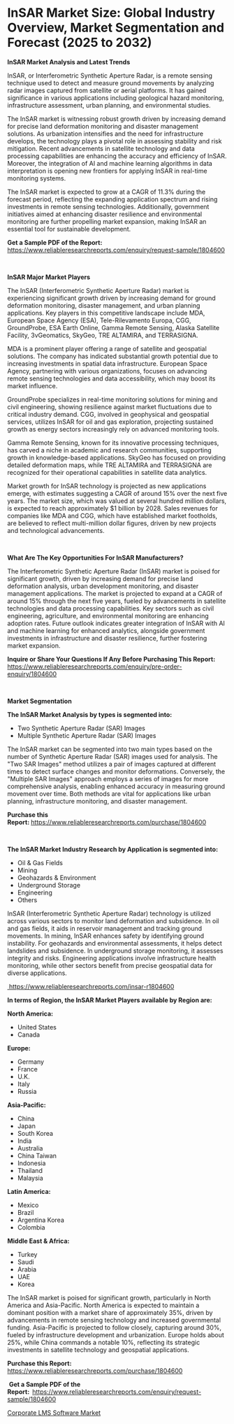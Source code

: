 <p><h1>InSAR Market Size: Global Industry Overview, Market Segmentation and Forecast (2025 to 2032)</h1></p><p><strong>InSAR Market Analysis and Latest Trends</strong></p>
<p><p>InSAR, or Interferometric Synthetic Aperture Radar, is a remote sensing technique used to detect and measure ground movements by analyzing radar images captured from satellite or aerial platforms. It has gained significance in various applications including geological hazard monitoring, infrastructure assessment, urban planning, and environmental studies.</p><p>The InSAR market is witnessing robust growth driven by increasing demand for precise land deformation monitoring and disaster management solutions. As urbanization intensifies and the need for infrastructure develops, the technology plays a pivotal role in assessing stability and risk mitigation. Recent advancements in satellite technology and data processing capabilities are enhancing the accuracy and efficiency of InSAR. Moreover, the integration of AI and machine learning algorithms in data interpretation is opening new frontiers for applying InSAR in real-time monitoring systems.</p><p>The InSAR market is expected to grow at a CAGR of 11.3% during the forecast period, reflecting the expanding application spectrum and rising investments in remote sensing technologies. Additionally, government initiatives aimed at enhancing disaster resilience and environmental monitoring are further propelling market expansion, making InSAR an essential tool for sustainable development.</p></p>
<p><strong>Get a Sample PDF of the Report:&nbsp;</strong> <a href="https://www.reliableresearchreports.com/enquiry/request-sample/1804600?utm_campaign=3037&utm_medium=2&utm_source=Github&utm_content=ia&utm_term=10032025&utm_id=insar">https://www.reliableresearchreports.com/enquiry/request-sample/1804600</a></p>
<p>&nbsp;</p>
<p><strong>InSAR Major Market Players</strong></p>
<p><p>The InSAR (Interferometric Synthetic Aperture Radar) market is experiencing significant growth driven by increasing demand for ground deformation monitoring, disaster management, and urban planning applications. Key players in this competitive landscape include MDA, European Space Agency (ESA), Tele-Rilevamento Europa, CGG, GroundProbe, ESA Earth Online, Gamma Remote Sensing, Alaska Satellite Facility, 3vGeomatics, SkyGeo, TRE ALTAMIRA, and TERRASIGNA.</p><p>MDA is a prominent player offering a range of satellite and geospatial solutions. The company has indicated substantial growth potential due to increasing investments in spatial data infrastructure. European Space Agency, partnering with various organizations, focuses on advancing remote sensing technologies and data accessibility, which may boost its market influence.</p><p>GroundProbe specializes in real-time monitoring solutions for mining and civil engineering, showing resilience against market fluctuations due to critical industry demand. CGG, involved in geophysical and geospatial services, utilizes InSAR for oil and gas exploration, projecting sustained growth as energy sectors increasingly rely on advanced monitoring tools.</p><p>Gamma Remote Sensing, known for its innovative processing techniques, has carved a niche in academic and research communities, supporting growth in knowledge-based applications. SkyGeo has focused on providing detailed deformation maps, while TRE ALTAMIRA and TERRASIGNA are recognized for their operational capabilities in satellite data analytics.</p><p>Market growth for InSAR technology is projected as new applications emerge, with estimates suggesting a CAGR of around 15% over the next five years. The market size, which was valued at several hundred million dollars, is expected to reach approximately $1 billion by 2028. Sales revenues for companies like MDA and CGG, which have established market footholds, are believed to reflect multi-million dollar figures, driven by new projects and technological advancements.</p></p>
<p>&nbsp;</p>
<p><strong>What Are The Key Opportunities For InSAR Manufacturers?</strong></p>
<p><p>The Interferometric Synthetic Aperture Radar (InSAR) market is poised for significant growth, driven by increasing demand for precise land deformation analysis, urban development monitoring, and disaster management applications. The market is projected to expand at a CAGR of around 15% through the next five years, fueled by advancements in satellite technologies and data processing capabilities. Key sectors such as civil engineering, agriculture, and environmental monitoring are enhancing adoption rates. Future outlook indicates greater integration of InSAR with AI and machine learning for enhanced analytics, alongside government investments in infrastructure and disaster resilience, further fostering market expansion.</p></p>
<p><strong>Inquire or Share Your Questions If Any Before Purchasing This Report:</strong> <a href="https://www.reliableresearchreports.com/enquiry/pre-order-enquiry/1804600?utm_campaign=3037&utm_medium=2&utm_source=Github&utm_content=ia&utm_term=10032025&utm_id=insar">https://www.reliableresearchreports.com/enquiry/pre-order-enquiry/1804600</a></p>
<p>&nbsp;</p>
<p><strong>Market Segmentation</strong></p>
<p><strong>The InSAR Market Analysis by types is segmented into:</strong></p>
<p><ul><li>Two Synthetic Aperture Radar (SAR) Images</li><li>Multiple Synthetic Aperture Radar (SAR) Images</li></ul></p>
<p><p>The InSAR market can be segmented into two main types based on the number of Synthetic Aperture Radar (SAR) images used for analysis. The "Two SAR Images" method utilizes a pair of images captured at different times to detect surface changes and monitor deformations. Conversely, the "Multiple SAR Images" approach employs a series of images for more comprehensive analysis, enabling enhanced accuracy in measuring ground movement over time. Both methods are vital for applications like urban planning, infrastructure monitoring, and disaster management.</p></p>
<p><strong>Purchase this Report:&nbsp;</strong><a href="https://www.reliableresearchreports.com/purchase/1804600?utm_campaign=3037&utm_medium=2&utm_source=Github&utm_content=ia&utm_term=10032025&utm_id=insar">https://www.reliableresearchreports.com/purchase/1804600</a></p>
<p>&nbsp;</p>
<p><strong>The InSAR Market Industry Research by Application is segmented into:</strong></p>
<p><ul><li>Oil & Gas Fields</li><li>Mining</li><li>Geohazards & Environment</li><li>Underground Storage</li><li>Engineering</li><li>Others</li></ul></p>
<p><p>InSAR (Interferometric Synthetic Aperture Radar) technology is utilized across various sectors to monitor land deformation and subsidence. In oil and gas fields, it aids in reservoir management and tracking ground movements. In mining, InSAR enhances safety by identifying ground instability. For geohazards and environmental assessments, it helps detect landslides and subsidence. In underground storage monitoring, it assesses integrity and risks. Engineering applications involve infrastructure health monitoring, while other sectors benefit from precise geospatial data for diverse applications.</p></p>
<p><a href="https://www.reliableresearchreports.com/insar-r1804600?utm_campaign=3037&utm_medium=2&utm_source=Github&utm_content=ia&utm_term=10032025&utm_id=insar">&nbsp;https://www.reliableresearchreports.com/insar-r1804600</a></p>
<p><strong>In terms of Region, the InSAR Market Players available by Region are:</strong></p>
<p>
    <p> <strong> North America: </strong>
        <ul>
            <li>United States</li>
            <li>Canada</li>
        </ul>
        </p> 
    <p> <strong> Europe: </strong>
        <ul>
            <li>Germany</li>
            <li>France</li>
            <li>U.K.</li>
            <li>Italy</li>
            <li>Russia</li>
        </ul>
        </p> 
    <p> <strong> Asia-Pacific: </strong>
        <ul>
            <li>China</li>
            <li>Japan</li>
            <li>South Korea</li>
            <li>India</li>
            <li>Australia</li>
            <li>China Taiwan</li>
            <li>Indonesia</li>
            <li>Thailand</li>
            <li>Malaysia</li>
        </ul>
        </p> 
    <p> <strong> Latin America: </strong>
        <ul>
            <li>Mexico</li>
            <li>Brazil</li>
            <li>Argentina Korea</li>
            <li>Colombia</li>
        </ul>
        </p> 
    <p> <strong> Middle East & Africa: </strong>
        <ul>
            <li>Turkey</li>
            <li>Saudi</li>
            <li>Arabia</li>
            <li>UAE</li>
            <li>Korea</li>
        </ul>
    </p>
    </p>
<p><p>The InSAR market is poised for significant growth, particularly in North America and Asia-Pacific. North America is expected to maintain a dominant position with a market share of approximately 35%, driven by advancements in remote sensing technology and increased governmental funding. Asia-Pacific is projected to follow closely, capturing around 30%, fueled by infrastructure development and urbanization. Europe holds about 25%, while China commands a notable 10%, reflecting its strategic investments in satellite technology and geospatial applications.</p></p>
<p><strong>Purchase this Report: </strong><a href="https://www.reliableresearchreports.com/purchase/1804600?utm_campaign=3037&utm_medium=2&utm_source=Github&utm_content=ia&utm_term=10032025&utm_id=insar">https://www.reliableresearchreports.com/purchase/1804600</a></p>
<p>&nbsp;<strong>Get a Sample PDF of the Report:&nbsp;&nbsp;</strong><a href="https://www.reliableresearchreports.com/enquiry/request-sample/1804600?utm_campaign=3037&utm_medium=2&utm_source=Github&utm_content=ia&utm_term=10032025&utm_id=insar">https://www.reliableresearchreports.com/enquiry/request-sample/1804600</a></p>
<p><strong></strong></p>
<p><p><a href="https://github.com/ternainglin/Market-Research-Report-List-1/blob/main/corporate-lms-software-market.md?utm_campaign=3037&utm_medium=2&utm_source=Github&utm_content=ia&utm_term=10032025&utm_id=insar">Corporate LMS Software Market</a></p></p>